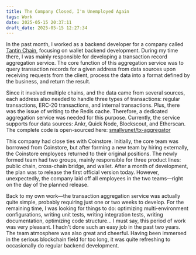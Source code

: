 ```yaml
---
title: The Company Closed, I'm Unemployed Again
tags: Work
date: 2025-05-15 20:37:11
draft_date: 2025-05-15 12:27:34
---
```


In the past month, I worked as a backend developer for a company called [Tantin Chain](https://www.tantin.com/), focusing on wallet backend development. During my time there, I was mainly responsible for developing a transaction record aggregation service. The core function of this aggregation service was to query transaction records for a given address from data sources upon receiving requests from the client, process the data into a format defined by the business, and return the result.

Since it involved multiple chains, and the data came from several sources, each address also needed to handle three types of transactions: regular transactions, ERC-20 transactions, and internal transactions. Plus, there was the issue of writing to the Redis cache. Therefore, a dedicated aggregation service was needed for this purpose. Currently, the service supports four data sources: Ankr, Quick Node, Blockscout, and Etherscan. The complete code is open-sourced here: [smallyunet/tx-aggregator](https://github.com/smallyunet/tx-aggregator)

This company had close ties with Coinstore. Initially, the core team was borrowed from Coinstore, but after forming a new team by hiring externally, the Coinstore employees returned to their original positions. The newly formed team had two groups, mainly responsible for three product lines: public chain, cross-chain bridge, and wallet. After a month of development, the plan was to release the first official version today. However, unexpectedly, the company laid off all employees in the two teams—right on the day of the planned release.

Back to my own work—the transaction aggregation service was actually quite simple, probably requiring just one or two weeks to develop. For the remaining time, I was looking for things to do: optimizing multi-environment configurations, writing unit tests, writing integration tests, writing documentation, optimizing code structure... I must say, this period of work was very pleasant. I hadn't done such an easy job in the past two years. The team atmosphere was also great and cheerful. Having been immersed in the serious blockchain field for too long, it was quite refreshing to occasionally do regular backend development.
